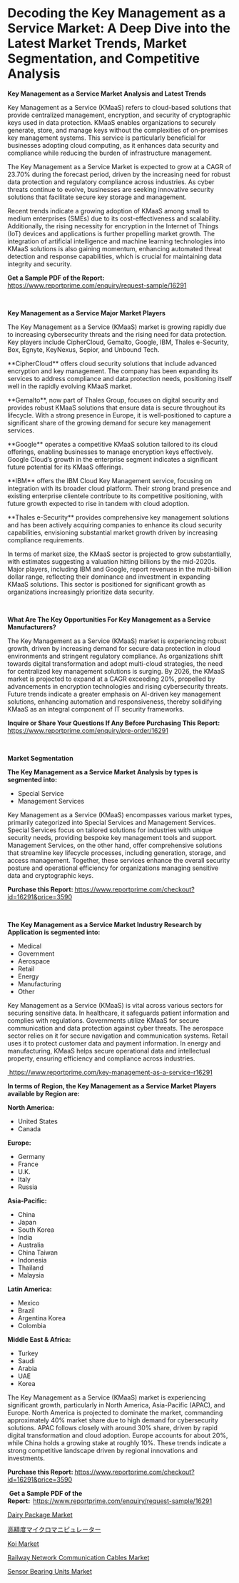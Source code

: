 <p><h1>Decoding the Key Management as a Service Market: A Deep Dive into the Latest Market Trends, Market Segmentation, and Competitive Analysis</h1></p><p><strong>Key Management as a Service Market Analysis and Latest Trends</strong></p>
<p><p>Key Management as a Service (KMaaS) refers to cloud-based solutions that provide centralized management, encryption, and security of cryptographic keys used in data protection. KMaaS enables organizations to securely generate, store, and manage keys without the complexities of on-premises key management systems. This service is particularly beneficial for businesses adopting cloud computing, as it enhances data security and compliance while reducing the burden of infrastructure management.</p><p>The Key Management as a Service Market is expected to grow at a CAGR of 23.70% during the forecast period, driven by the increasing need for robust data protection and regulatory compliance across industries. As cyber threats continue to evolve, businesses are seeking innovative security solutions that facilitate secure key storage and management.</p><p>Recent trends indicate a growing adoption of KMaaS among small to medium enterprises (SMEs) due to its cost-effectiveness and scalability. Additionally, the rising necessity for encryption in the Internet of Things (IoT) devices and applications is further propelling market growth. The integration of artificial intelligence and machine learning technologies into KMaaS solutions is also gaining momentum, enhancing automated threat detection and response capabilities, which is crucial for maintaining data integrity and security.</p></p>
<p><strong>Get a Sample PDF of the Report:&nbsp;</strong> <a href="https://www.reportprime.com/enquiry/request-sample/16291">https://www.reportprime.com/enquiry/request-sample/16291</a></p>
<p>&nbsp;</p>
<p><strong>Key Management as a Service Major Market Players</strong></p>
<p><p>The Key Management as a Service (KMaaS) market is growing rapidly due to increasing cybersecurity threats and the rising need for data protection. Key players include CipherCloud, Gemalto, Google, IBM, Thales e-Security, Box, Egnyte, KeyNexus, Sepior, and Unbound Tech.</p><p>**CipherCloud** offers cloud security solutions that include advanced encryption and key management. The company has been expanding its services to address compliance and data protection needs, positioning itself well in the rapidly evolving KMaaS market.</p><p>**Gemalto**, now part of Thales Group, focuses on digital security and provides robust KMaaS solutions that ensure data is secure throughout its lifecycle. With a strong presence in Europe, it is well-positioned to capture a significant share of the growing demand for secure key management services.</p><p>**Google** operates a competitive KMaaS solution tailored to its cloud offerings, enabling businesses to manage encryption keys effectively. Google Cloud’s growth in the enterprise segment indicates a significant future potential for its KMaaS offerings.</p><p>**IBM** offers the IBM Cloud Key Management service, focusing on integration with its broader cloud platform. Their strong brand presence and existing enterprise clientele contribute to its competitive positioning, with future growth expected to rise in tandem with cloud adoption.</p><p>**Thales e-Security** provides comprehensive key management solutions and has been actively acquiring companies to enhance its cloud security capabilities, envisioning substantial market growth driven by increasing compliance requirements.</p><p>In terms of market size, the KMaaS sector is projected to grow substantially, with estimates suggesting a valuation hitting billions by the mid-2020s. Major players, including IBM and Google, report revenues in the multi-billion dollar range, reflecting their dominance and investment in expanding KMaaS solutions. This sector is positioned for significant growth as organizations increasingly prioritize data security.</p></p>
<p>&nbsp;</p>
<p><strong>What Are The Key Opportunities For Key Management as a Service Manufacturers?</strong></p>
<p><p>The Key Management as a Service (KMaaS) market is experiencing robust growth, driven by increasing demand for secure data protection in cloud environments and stringent regulatory compliance. As organizations shift towards digital transformation and adopt multi-cloud strategies, the need for centralized key management solutions is surging. By 2026, the KMaaS market is projected to expand at a CAGR exceeding 20%, propelled by advancements in encryption technologies and rising cybersecurity threats. Future trends indicate a greater emphasis on AI-driven key management solutions, enhancing automation and responsiveness, thereby solidifying KMaaS as an integral component of IT security frameworks.</p></p>
<p><strong>Inquire or Share Your Questions If Any Before Purchasing This Report:</strong> <a href="https://www.reportprime.com/enquiry/pre-order/16291">https://www.reportprime.com/enquiry/pre-order/16291</a></p>
<p>&nbsp;</p>
<p><strong>Market Segmentation</strong></p>
<p><strong>The Key Management as a Service Market Analysis by types is segmented into:</strong></p>
<p><ul><li>Special Service</li><li>Management Services</li></ul></p>
<p><p>Key Management as a Service (KMaaS) encompasses various market types, primarily categorized into Special Services and Management Services. Special Services focus on tailored solutions for industries with unique security needs, providing bespoke key management tools and support. Management Services, on the other hand, offer comprehensive solutions that streamline key lifecycle processes, including generation, storage, and access management. Together, these services enhance the overall security posture and operational efficiency for organizations managing sensitive data and cryptographic keys.</p></p>
<p><strong>Purchase this Report:&nbsp;</strong><a href="https://www.reportprime.com/checkout?id=16291&price=3590">https://www.reportprime.com/checkout?id=16291&price=3590</a></p>
<p>&nbsp;</p>
<p><strong>The Key Management as a Service Market Industry Research by Application is segmented into:</strong></p>
<p><ul><li>Medical</li><li>Government</li><li>Aerospace</li><li>Retail</li><li>Energy</li><li>Manufacturing</li><li>Other</li></ul></p>
<p><p>Key Management as a Service (KMaaS) is vital across various sectors for securing sensitive data. In healthcare, it safeguards patient information and complies with regulations. Governments utilize KMaaS for secure communication and data protection against cyber threats. The aerospace sector relies on it for secure navigation and communication systems. Retail uses it to protect customer data and payment information. In energy and manufacturing, KMaaS helps secure operational data and intellectual property, ensuring efficiency and compliance across industries.</p></p>
<p><a href="https://www.reportprime.com/key-management-as-a-service-r16291">&nbsp;https://www.reportprime.com/key-management-as-a-service-r16291</a></p>
<p><strong>In terms of Region, the Key Management as a Service Market Players available by Region are:</strong></p>
<p>
    <p> <strong> North America: </strong>
        <ul>
            <li>United States</li>
            <li>Canada</li>
        </ul>
        </p> 
    <p> <strong> Europe: </strong>
        <ul>
            <li>Germany</li>
            <li>France</li>
            <li>U.K.</li>
            <li>Italy</li>
            <li>Russia</li>
        </ul>
        </p> 
    <p> <strong> Asia-Pacific: </strong>
        <ul>
            <li>China</li>
            <li>Japan</li>
            <li>South Korea</li>
            <li>India</li>
            <li>Australia</li>
            <li>China Taiwan</li>
            <li>Indonesia</li>
            <li>Thailand</li>
            <li>Malaysia</li>
        </ul>
        </p> 
    <p> <strong> Latin America: </strong>
        <ul>
            <li>Mexico</li>
            <li>Brazil</li>
            <li>Argentina Korea</li>
            <li>Colombia</li>
        </ul>
        </p> 
    <p> <strong> Middle East & Africa: </strong>
        <ul>
            <li>Turkey</li>
            <li>Saudi</li>
            <li>Arabia</li>
            <li>UAE</li>
            <li>Korea</li>
        </ul>
    </p>
    </p>
<p><p>The Key Management as a Service (KMaaS) market is experiencing significant growth, particularly in North America, Asia-Pacific (APAC), and Europe. North America is projected to dominate the market, commanding approximately 40% market share due to high demand for cybersecurity solutions. APAC follows closely with around 30% share, driven by rapid digital transformation and cloud adoption. Europe accounts for about 20%, while China holds a growing stake at roughly 10%. These trends indicate a strong competitive landscape driven by regional innovations and investments.</p></p>
<p><strong>Purchase this Report: </strong><a href="https://www.reportprime.com/checkout?id=16291&price=3590">https://www.reportprime.com/checkout?id=16291&price=3590</a></p>
<p>&nbsp;<strong>Get a Sample PDF of the Report:&nbsp;&nbsp;</strong><a href="https://www.reportprime.com/enquiry/request-sample/16291">https://www.reportprime.com/enquiry/request-sample/16291</a></p>
<p><strong></strong></p>
<p><p><a href="https://medium.com/@christopher.fisher66709/the-market-for-dairy-package-market-is-examined-in-this-report-along-with-the-factors-that-are-aaf45f96116e">Dairy Package Market</a></p><p><a href="https://medium.com/@felicidadbucar3s/high-precision-micromanipulator-market-%E3%81%AF-%E3%82%B3%E3%82%B9%E3%83%88%E7%AE%A1%E7%90%86%E3%81%A8%E5%8A%B9%E7%8E%87%E5%90%91%E4%B8%8A%E3%82%92%E5%84%AA%E5%85%88%E3%81%97%E3%81%BE%E3%81%99-%E3%81%95%E3%82%89%E3%81%AB-%E5%A0%B1%E5%91%8A%E6%9B%B8%E3%81%AF%E5%B8%82%E5%A0%B4%E3%81%AE%E9%9C%80%E8%A6%81%E9%9D%A2%E3%81%A8%E4%BE%9B%E7%B5%A6%E9%9D%A2%E3%81%AE%E4%B8%A1%E6%96%B9%E3%82%92%E3%82%AB%E3%83%90%E3%83%BC%E3%81%97%E3%81%A6%E3%81%84%E3%81%BE%E3%81%99-67a88e228c95">高精度マイクロマニピュレーター</a></p><p><a href="https://medium.com/@samirmayert184/this-report-aims-to-deliver-an-in-depth-analysis-of-the-global-koi-market-offering-both-9bf84832eea2">Koi Market</a></p><p><a href="https://issuu.com/reportprime-2/docs/railway-network-communication-cable_61271c7019022d">Railway Network Communication Cables Market</a></p><p><a href="https://www.linkedin.com/pulse/sensor-bearing-units-market-size-growing-cagr-115-report-covers-pojvc?trackingId=jdDPGFAgRWedmv0FmqeYfw%3D%3D">Sensor Bearing Units Market</a></p></p>